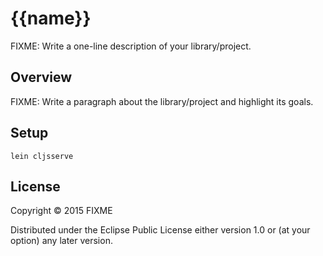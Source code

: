 # {{name}}

FIXME: Write a one-line description of your library/project.

## Overview

FIXME: Write a paragraph about the library/project and highlight its goals.

## Setup

    lein cljsserve

## License

Copyright © 2015 FIXME

Distributed under the Eclipse Public License either version 1.0 or (at your option) any later version.
